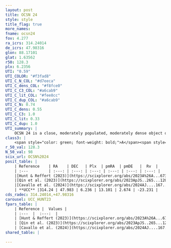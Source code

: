 ```yaml
---
layout: post
title: OCSN 24
style: style
title_flag: true
more_names: 
fname: ocsn24
fov: 4.277
ra_icrs: 314.24014
de_icrs: 47.98316
glon: 88.17101
glat: 1.63562
r50: 128.3
plx: 6.2356
UTI: "0.59"
UTI_COLOR: "#f3fad8"
UTI_C_N_COL: "#d7eeca"
UTI_C_dens_COL: "#f8fce0"
UTI_C_C3_COL: "#a6cab9"
UTI_C_lit_COL: "#fee8cc"
UTI_C_dup_COL: "#a6cab9"
UTI_C_N: 0.74
UTI_C_dens: 0.55
UTI_C_C3: 1.0
UTI_C_lit: 0.33
UTI_C_dup: 1.0
UTI_summary: |
    OCSN 24 is a close, moderately populated, moderately dense object of very high C3 quality. It was recently reported in the literature.
class3: |
    <span style="color: green; font-weight: bold;">A</span><span style="color: green; font-weight: bold;">A</span>
r_50_val: 128.3
N_50_val: 98
scix_url: OCSN%2024
posit_table: |
    | Reference    | RA    | DEC   | Plx  | pmRA  | pmDE   |  Rv  |
    | :---         | :---: | :---: | :---: | :---: | :---: | :---: |
    |[Hunt & Reffert (2023)](https://scixplorer.org/abs/2023A%26A...673A.114H) | 314.772 | 48.761 | 6.313 | 13.339 | 2.832 | -24.593 |
    |[Qin et al. (2023)](https://scixplorer.org/abs/2023ApJS..265...12Q) | 313.69 | 48.17 | 6.1 | 12.11 | 2.54 | -23.45 |
    |[Cavallo et al. (2024)](https://scixplorer.org/abs/2024AJ....167...12C) | 313.726 | 48.028 | 6.322 | -- | -- | -- |
    | **UCC** |314.24 | 47.983 | 6.236 | 13.101 | 2.674 | -23.231 | 
cds_radec: 314.24014,+47.98316
carousel: UCC_HUNT23
fpars_table: |
    | Reference |  Values |
    | :---  |  :---:  |
    | [Hunt & Reffert (2023)](https://scixplorer.org/abs/2023A%26A...673A.114H) | `AV50=0.106, diffAV50=0.476, MOD50=5.954, logAge50=7.745` |
    | [Qin et al. (2023)](https://scixplorer.org/abs/2023ApJS..265...12Q) | `E(B-V)=0.01, m-M=6.05, logt=8.05` |
    | [Cavallo et al. (2024)](https://scixplorer.org/abs/2024AJ....167...12C) | `AV50=0.54, dMod50=5.99, logAge50=7.74, [Fe/H]50=0.06` |
shared_table: |
    
---
```

